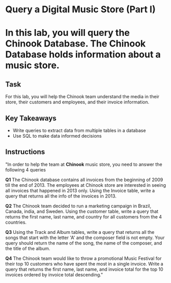 # Query a Digital Music Store (Part I)

# In this lab, you will query the Chinook Database. The Chinook Database holds information about a music store.

## Task

For this lab, you will help the Chinook team understand the media in their store, their customers and employees, and their invoice information.

## Key Takeaways

- Write queries to extract data from multiple tables in a database
- Use SQL to make data informed decisions

## Instructions

"In order to help the team at **Chinook** music store, you need to answer the following 4 queries

**Q1** The Chinook database contains all invoices from the beginning of 2009 till the end of 2013. The employees at Chinook store are interested in seeing all invoices that happened in 2013 only. Using the Invoice table, write a query that returns all the info of the invoices in 2013.

**Q2** The Chinook team decided to run a marketing campaign in Brazil, Canada, india, and Sweden. Using the customer table, write a query that returns the first name, last name, and country for all customers from the 4 countries.

**Q3** Using the Track and Album tables, write a query that returns all the songs that start with the letter 'A' and the composer field is not empty. Your query should return the name of the song, the name of the composer, and the title of the album.

**Q4** The Chinook team would like to throw a promotional Music Festival for their top 10 customers who have spent the most in a single invoice. Write a query that returns the first name, last name, and invoice total for the top 10 invoices ordered by invoice total descending."
